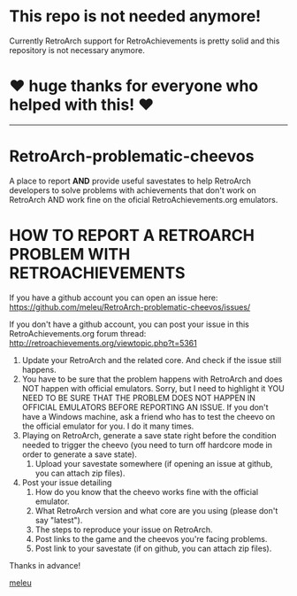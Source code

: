 # This repo is not needed anymore!

Currently RetroArch support for RetroAchievements is pretty solid and this repository is not necessary anymore.

# :heart: huge thanks for everyone who helped with this! :heart:

---

# RetroArch-problematic-cheevos

A place to report **AND** provide useful savestates to help RetroArch developers to solve problems with achievements that don't work on RetroArch AND work fine on the oficial RetroAchievements.org emulators.


# HOW TO REPORT A RETROARCH PROBLEM WITH RETROACHIEVEMENTS

If you have a github account you can open an issue here: https://github.com/meleu/RetroArch-problematic-cheevos/issues/

If you don't have a github account, you can post your issue in this RetroAchievements.org forum thread: http://retroachievements.org/viewtopic.php?t=5361


1. Update your RetroArch and the related core. And check if the issue still happens.
2. You have to be sure that the problem happens with RetroArch and does NOT happen with official emulators. Sorry, but I need to highlight it YOU NEED TO BE SURE THAT THE PROBLEM DOES NOT HAPPEN IN OFFICIAL EMULATORS BEFORE REPORTING AN ISSUE. If you don't have a Windows machine, ask a friend who has to test the cheevo on the official emulator for you. I do it many times.
3. Playing on RetroArch, generate a save state right before the condition needed to trigger the cheevo (you need to turn off hardcore mode in order to generate a save state).
    1. Upload your savestate somewhere (if opening an issue at github, you can attach zip files).
4. Post your issue detailing
    1. How do you know that the cheevo works fine with the official emulator.
    2. What RetroArch version and what core are you using (please don't say "latest").
    3. The steps to reproduce your issue on RetroArch.
    4. Post links to the game and the cheevos you're facing problems.
    5. Post link to your savestate (if on github, you can attach zip files).


Thanks in advance!

[meleu](https://github.com/meleu)
